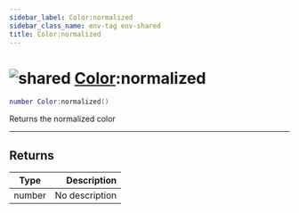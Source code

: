 ```yaml
---
sidebar_label: Color:normalized
sidebar_class_name: env-tag env-shared
title: Color:normalized
---
```


# <img src='/img/wiki/shared.png' alt='shared' data-tag='env-tag' /> [Color](../color/README.md):normalized

```lua
number Color:normalized()
```

Returns the normalized color<br/>

-----------------
## Returns

| Type   | Description |
| ------ | ----------: |
| number | No description |
